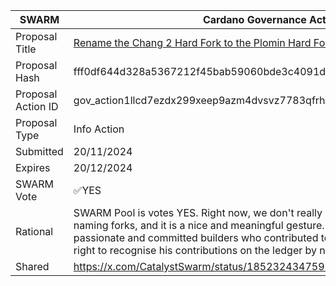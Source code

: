 |SWARM|Cardano Governance Actions|
|----------------|---------------------------|
|Proposal Title|[Rename the Chang 2 Hard Fork to the Plomin Hard Fork](https://adastat.net/governances/fff0df644d328a5367212f45bab59060bde3c4091dc96c723062896fd619731400)|
|Proposal Hash|fff0df644d328a5367212f45bab59060bde3c4091dc96c723062896fd619731400|
|Proposal Action ID|gov_action1llcd7ezdx299xeep9azm4dvsvz7783qfrhykcu3sv2ykl4sewv2qq4myfpk|
|Proposal Type|Info Action|
|Submitted|20/11/2024|
|Expires|20/12/2024|
|SWARM Vote|✅YES|
|Rational|SWARM Pool is votes YES. Right now, we don't really have that much competition for naming forks, and it is a nice and meaningful gesture. Matthew was definitely a passionate and committed builders who contributed to Cardano's journey and it feels right to recognise his contributions on the ledger by naming the HF after him|
|Shared|https://x.com/CatalystSwarm/status/1852324347597209872|
